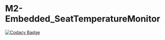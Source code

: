 # M2-Embedded_SeatTemperatureMonitor

[![Codacy Badge](https://api.codacy.com/project/badge/Grade/84f4e10cafe243acb3e03dd63209f6fc)](https://app.codacy.com/gh/akshaybhupathi696/M2-Embedded_SeatTemperatureMonitor?utm_source=github.com&utm_medium=referral&utm_content=akshaybhupathi696/M2-Embedded_SeatTemperatureMonitor&utm_campaign=Badge_Grade_Settings)